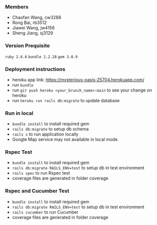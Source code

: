### Members
  - Chaofan Wang, cw3288
  - Rong Bai, rb3512
  - Jiawei Wang, jw4156
  - Sheng Jiang, sj3129
### Version Prequisite
  `ruby 2.6.6`
  `bundle 2.2.28`
  `gem 3.0.9`
### Deployment instructions
  - heroku app link: https://mysterious-oasis-25704.herokuapp.com/
  - run `bundle`
  - run `git push heroku <your_brunch_name>:main` to see your change on heroku
  - run `heroku run rails db:migrate` to update database

### Run in local
  - `bundle install` to install required gem
  - `rails db:migrate` to setup db schema
  - `rails s` to run application locally
  - Google Map service may not available in local mode.

### Rspec Test
  - `bundle install` to install required gem
  - `rails db:migrate RAILS_ENV=test` to setup db in test environment
  - `rails spec` to run Rspec test
  - coverage files are generated in folder coverage

### Rspec and Cucumber Test
  - `bundle install` to install required gem
  - `rails db:migrate RAILS_ENV=test` to setup db in test environment
  - `rails cucumber` to run Cucumber
  - coverage files are generated in folder coverage
